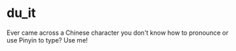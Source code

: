 # du_it
Ever came across a Chinese character you don't know how to pronounce or use Pinyin to type? Use me!
